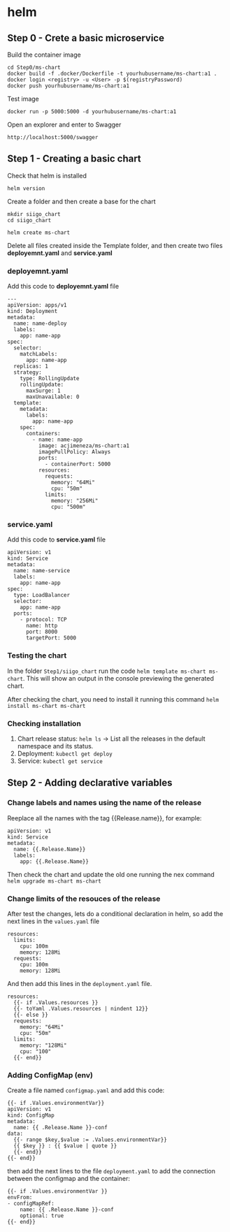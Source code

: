 # helm

## Step 0 - Crete a basic microservice

Build the container image

```
cd Step0/ms-chart
docker build -f .docker/Dockerfile -t yourhubusername/ms-chart:a1 .
docker login <registry> -u <User> -p $(registryPassword)
docker push yourhubusername/ms-chart:a1
```

Test image

```
docker run -p 5000:5000 -d yourhubusername/ms-chart:a1
```

Open an explorer and enter to Swagger

```
http://localhost:5000/swagger
```

## Step 1 - Creating a basic chart

Check that helm is installed

```
helm version
```

Create a folder and then create a base for the chart

```
mkdir siigo_chart
cd siigo_chart

helm create ms-chart
```

Delete all files created inside the Template folder, and then create two files **deployemnt.yaml** and **service.yaml**

### deployemnt.yaml

Add this code to **deployemnt.yaml** file

```
---
apiVersion: apps/v1
kind: Deployment
metadata:
  name: name-deploy
  labels:
    app: name-app
spec:
  selector:
    matchLabels:
      app: name-app
  replicas: 1
  strategy:
    type: RollingUpdate
    rollingUpdate:
      maxSurge: 1
      maxUnavailable: 0
  template:
    metadata:
      labels:
        app: name-app
    spec:
      containers:
        - name: name-app
          image: acjimeneza/ms-chart:a1
          imagePullPolicy: Always
          ports:
            - containerPort: 5000
          resources:
            requests:
              memory: "64Mi"
              cpu: "50m"
            limits:
              memory: "256Mi"
              cpu: "500m"
```

### service.yaml

Add this code to **service.yaml** file

```
apiVersion: v1
kind: Service
metadata:
  name: name-service
  labels:
    app: name-app
spec:
  type: LoadBalancer
  selector:
    app: name-app
  ports:
    - protocol: TCP
      name: http
      port: 8000
      targetPort: 5000

```

### Testing the chart

In the folder `Step1/siigo_chart` run the code `helm template ms-chart ms-chart`. This will show an output in the console previewing the generated chart.

After checking the chart, you need to install it running this command `helm install ms-chart ms-chart`

### Checking installation

1. Chart release status: `helm ls` -> List all the releases in the default namespace and its status.
1. Deployment: `kubectl get deploy`
1. Service: `kubectl get service`

## Step 2 - Adding declarative variables

### Change labels and names using the name of the release

Reeplace all the names with the tag {{Release.name}}, for example:

```
apiVersion: v1
kind: Service
metadata:
  name: {{.Release.Name}}
  labels:
    app: {{.Release.Name}}
```

Then check the chart and update the old one running the nex command `helm upgrade ms-chart ms-chart`

### Change limits of the resouces of the release

After test the changes, lets do a conditional declaration in helm, so add the next lines in the `values.yaml` file

```
resources:
  limits:
    cpu: 100m
    memory: 128Mi
  requests:
    cpu: 100m
    memory: 128Mi
```

And then add this lines in the `deployment.yaml` file.

```
resources:
  {{- if .Values.resources }}
  {{- toYaml .Values.resources | nindent 12}}
  {{- else }}
  requests:
    memory: "64Mi"
    cpu: "50m"
  limits:
    memory: "128Mi"
    cpu: "100"
  {{- end}}
```

### Adding ConfigMap (env)

Create a file named `configmap.yaml` and add this code:

```
{{- if .Values.environmentVar}}
apiVersion: v1
kind: ConfigMap
metadata:
  name: {{ .Release.Name }}-conf
data:
  {{- range $key,$value := .Values.environmentVar}}
  {{ $key }} : {{ $value | quote }}
  {{- end}}
{{- end}}
```

then add the next lines to the file `deployment.yaml` to add the connection between the configmap and the container:

```
{{- if .Values.environmentVar }}
envFrom:
- configMapRef:
    name: {{ .Release.Name }}-conf
    optional: true
{{- end}}
```
